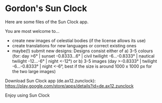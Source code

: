 # Gordon's Sun Clock

Here are some files of the Sun Clock app. 

You are most welcome to... 

- create new images of celestial bodies (if the license allows its use)
- create translations for new languages or correct existing ones  
- maybe(!) submit new designs: Designs consist either of a) 3-5 colours (for: day >6° | sunset -0.8333...6° | civil twilight -6...-0.8333° | nautical twilight -12...-6° | night <-12°) or b) 3-5 images (day >-0.8333° | twilight -6...-0.8333° | night <-6°, best if the size is around 1000 x 1000 px for the two large images) 

Download Sun Clock app (de.ax12.zunclock):
https://play.google.com/store/apps/details?id=de.ax12.zunclock

Enjoy using Sun Clock



